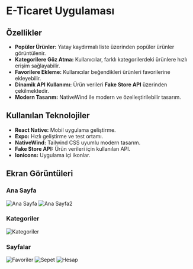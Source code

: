 # E-Ticaret Uygulaması
##  Özellikler

- **Popüler Ürünler:** Yatay kaydırmalı liste üzerinden popüler ürünler görüntülenir.
- **Kategorilere Göz Atma:** Kullanıcılar, farklı kategorilerdeki ürünlere hızlı erişim sağlayabilir.
- **Favorilere Ekleme:** Kullanıcılar beğendikleri ürünleri favorilerine ekleyebilir.
- **Dinamik API Kullanımı:** Ürün verileri **Fake Store API** üzerinden çekilmektedir.
- **Modern Tasarım:** NativeWind ile modern ve özelleştirilebilir tasarım.
## Kullanılan Teknolojiler

- **React Native:** Mobil uygulama geliştirme.
- **Expo:** Hızlı geliştirme ve test ortamı.
- **NativeWind:** Tailwind CSS uyumlu modern tasarım.
- **Fake Store API:** Ürün verileri için kullanılan API.
- **Ionicons:** Uygulama içi ikonlar.

##  Ekran Görüntüleri

### Ana Sayfa
![Ana Sayfa](assets/home-1.jpeg)
![Ana Sayfa2](assets/home-2.jpeg)

### Kategoriler
![Kategoriler](assets/CategoryMan.jpeg)

### Sayfalar
![Favoriler](assets/Favorites.jpeg)
![Sepet](assets/Basket.jpeg)
![Hesap](assets/Account.jpeg)